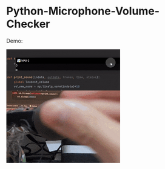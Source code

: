 # Python-Microphone-Volume-Checker

Demo:

![Demo GIF](https://raw.githubusercontent.com/tysnxu/Python-Microphone-Volume-Checker/main/volume-checker-demo.gif)
